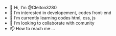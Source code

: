 - 👋 Hi, I’m @Cleiton3280
- 👀 I’m interested in developement, codes front-end
- 🌱 I’m currently learning  codes html, css, js 
- 💞️ I’m looking to collaborate with comunity
- 📫 How to reach me ...

<!---
Cleiton3280/Cleiton3280 is a ✨ special ✨ repository because its `README.md` (this file) appears on your GitHub profile.
You can click the Preview link to take a look at your changes.
--->
